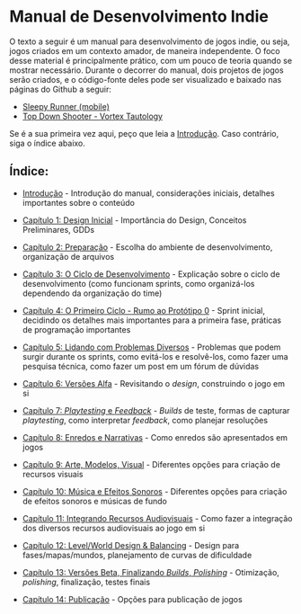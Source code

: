 
# Manual de Desenvolvimento Indie

O texto a seguir é um manual para desenvolvimento de jogos indie, ou seja, jogos criados em um contexto amador, de maneira independente. O foco desse material é principalmente prático, com um pouco de teoria quando se mostrar necessário. Durante o decorrer do manual, dois projetos de jogos serão criados, e o código-fonte deles pode ser visualizado e baixado nas páginas do Github a seguir: 

- [Sleepy Runner (mobile)](https://github.com/D-Waack/sleepy-runner-godot4)
- [Top Down Shooter - Vortex Tautology](https://github.com/D-Waack/vortex-tautology-demo)

Se é a sua primeira vez aqui, peço que leia a [Introdução](Capitulos/introducao.md). Caso contrário, siga o índice abaixo.

## Índice:
* [Introdução](Capitulos/introducao.md) - Introdução do manual, considerações iniciais, detalhes importantes sobre o conteúdo 

* [Capítulo 1: Design Inicial](Capitulos/capitulo1.md) - Importância do Design, Conceitos Preliminares, GDDs

* [Capítulo 2: Preparação](Capitulos/capitulo2.md) - Escolha do ambiente de desenvolvimento, organização de arquivos

* [Capítulo 3: O Ciclo de Desenvolvimento](Capitulos/capitulo3.md) - Explicação sobre o ciclo de desenvolvimento (como funcionam sprints, como organizá-los dependendo da organização do time)

* [Capítulo 4: O Primeiro Ciclo - Rumo ao Protótipo 0](Capitulos/capitulo4.md) - Sprint inicial, decidindo os detalhes mais importantes para a primeira fase, práticas de programação importantes

* [Capítulo 5: Lidando com Problemas Diversos](Capitulos/capitulo5.md) - Problemas que podem surgir durante os sprints, como evitá-los e resolvê-los, como fazer uma pesquisa técnica, como fazer um post em um fórum de dúvidas

* [Capítulo 6: Versões Alfa](Capitulos/capitulo6.md) - Revisitando o _design_, construindo o jogo em si

* [Capítulo 7: _Playtesting_ e _Feedback_](Capitulos/capitulo7.md) - _Builds_ de teste, formas de capturar _playtesting_, como interpretar _feedback_, como planejar resoluções

* [Capítulo 8: Enredos e Narrativas](Capitulos/capitulo8.md) - Como enredos são apresentados em jogos

* [Capítulo 9: Arte, Modelos, Visual](Capitulos/capitulo9.md) - Diferentes opções para criação de recursos visuais

* [Capítulo 10: Música e Efeitos Sonoros](Capitulos/capitulo10.md) - Diferentes opções para criação de efeitos sonoros e músicas de fundo

* [Capítulo 11: Integrando Recursos Audiovisuais](Capitulos/capitulo11.md) - Como fazer a integração dos diversos recursos audiovisuais ao jogo em si

* [Capítulo 12: Level/World Design & Balancing](Capitulos/capitulo12.md) - Design para fases/mapas/mundos, planejamento de curvas de dificuldade

* [Capítulo 13: Versões Beta, Finalizando _Builds_, _Polishing_](Capitulos/capitulo13.md) - Otimização, _polishing_, finalização, testes finais

* [Capítulo 14: Publicação](Capitulos/capitulo14.md) - Opções para publicação de jogos
